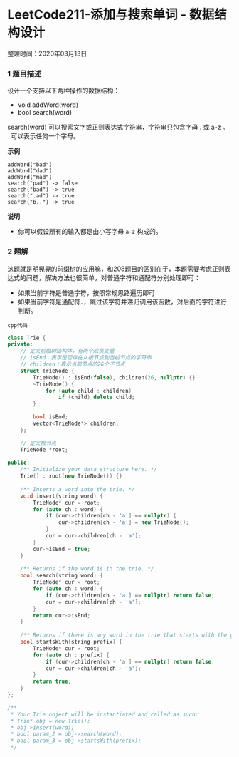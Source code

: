 # LeetCode211-添加与搜索单词 - 数据结构设计

整理时间：2020年03月13日



### 1 题目描述

设计一个支持以下两种操作的数据结构：

- void addWord(word)
- bool search(word)

search(word) 可以搜索文字或正则表达式字符串，字符串只包含字母 . 或 a-z 。 . 可以表示任何一个字母。



**示例**

```
addWord("bad")
addWord("dad")
addWord("mad")
search("pad") -> false
search("bad") -> true
search(".ad") -> true
search("b..") -> true
```



**说明**

- 你可以假设所有的输入都是由小写字母 `a-z` 构成的。



### 2 题解

这题就是明晃晃的前缀树的应用嘛，和208题目的区别在于，本题需要考虑正则表达式的问题，解决方法也很简单，对普通字符和通配符分别处理即可：

- 如果当前字符是普通字符，按照常规思路遍历即可
- 如果当前字符是通配符`.`，跳过该字符并递归调用该函数，对后面的字符进行判断。

`cpp代码`

```c++
class Trie {
private:
    // 定义前缀树结构体，有两个成员变量
    // isEnd：表示是否存在从根节点到当前节点的字符串
    // children：表示当前节点的26个子节点
    struct TrieNode {
        TrieNode() : isEnd(false), children(26, nullptr) {}
        ~TrieNode() {
            for (auto child : children) 
                if (child) delete child;
        }

        bool isEnd;
        vector<TrieNode*> children;
    };

    // 定义根节点
    TrieNode *root;
    
public:
    /** Initialize your data structure here. */
    Trie() : root(new TrieNode()) {}
    
    /** Inserts a word into the trie. */
    void insert(string word) {
        TrieNode* cur = root;
        for (auto ch : word) {
            if (cur->children[ch - 'a'] == nullptr) {
                cur->children[ch - 'a'] = new TrieNode();
            }
            cur = cur->children[ch - 'a'];
        }
        cur->isEnd = true;
    }
    
    /** Returns if the word is in the trie. */
    bool search(string word) {
        TrieNode* cur = root;
        for (auto ch : word) {
            if (cur->children[ch - 'a'] == nullptr) return false;
            cur = cur->children[ch - 'a'];
        }
        return cur->isEnd;
    }
    
    /** Returns if there is any word in the trie that starts with the given prefix. */
    bool startsWith(string prefix) {
        TrieNode* cur = root;
        for (auto ch : prefix) {
            if (cur->children[ch - 'a'] == nullptr) return false;
            cur = cur->children[ch - 'a'];
        }
        return true;
    }
};

/**
 * Your Trie object will be instantiated and called as such:
 * Trie* obj = new Trie();
 * obj->insert(word);
 * bool param_2 = obj->search(word);
 * bool param_3 = obj->startsWith(prefix);
 */
```


